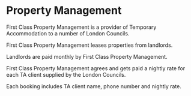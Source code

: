 # Property Management

First Class Property Management is a provider of Temporary Accommodation to a number of London Councils.

First Class Property Management leases properties from landlords.

Landlords are paid monthly by First Class Property Management.

First Class Property Management agrees and gets paid a nightly rate for each TA client supplied by the London Councils.

Each booking includes TA client name, phone number and nightly rate.
